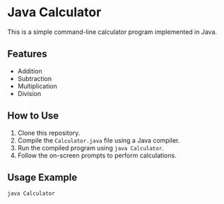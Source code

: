 # Java Calculator

This is a simple command-line calculator program implemented in Java.

## Features

- Addition
- Subtraction
- Multiplication
- Division

## How to Use

1. Clone this repository.
2. Compile the `Calculator.java` file using a Java compiler.
3. Run the compiled program using `java Calculator`.
4. Follow the on-screen prompts to perform calculations.

## Usage Example

```java
java Calculator
